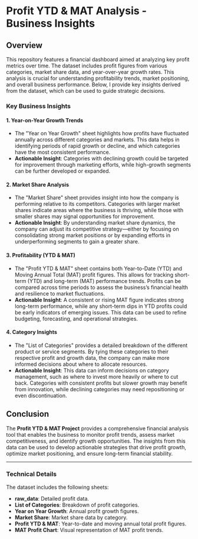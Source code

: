 # Profit YTD & MAT Analysis - Business Insights

## Overview
This repository features a financial dashboard aimed at analyzing key profit metrics over time. The dataset includes profit figures from various categories, market share data, and year-over-year growth rates. This analysis is crucial for understanding profitability trends, market positioning, and overall business performance. Below, I provide key insights derived from the dataset, which can be used to guide strategic decisions.

### Key Business Insights

#### 1. **Year-on-Year Growth Trends**
- The "Year on Year Growth" sheet highlights how profits have fluctuated annually across different categories and markets. This data helps in identifying periods of rapid growth or decline, and which categories have the most consistent performance.
- **Actionable Insight**: Categories with declining growth could be targeted for improvement through marketing efforts, while high-growth segments can be further developed or expanded.

#### 2. **Market Share Analysis**
- The "Market Share" sheet provides insight into how the company is performing relative to its competitors. Categories with larger market shares indicate areas where the business is thriving, while those with smaller shares may signal opportunities for improvement.
- **Actionable Insight**: By understanding market share dynamics, the company can adjust its competitive strategy—either by focusing on consolidating strong market positions or by expanding efforts in underperforming segments to gain a greater share.

#### 3. **Profitability (YTD & MAT)**
- The "Profit YTD & MAT" sheet contains both Year-to-Date (YTD) and Moving Annual Total (MAT) profit figures. This allows for tracking short-term (YTD) and long-term (MAT) performance trends. Profits can be compared across time periods to assess the business’s financial health and resilience to market fluctuations.
- **Actionable Insight**: A consistent or rising MAT figure indicates strong long-term performance, while any short-term dips in YTD profits could be early indicators of emerging issues. This data can be used to refine budgeting, forecasting, and operational strategies.

#### 4. **Category Insights**
- The "List of Categories" provides a detailed breakdown of the different product or service segments. By tying these categories to their respective profit and growth data, the company can make more informed decisions about where to allocate resources.
- **Actionable Insight**: This data can inform decisions on category management, such as where to invest more heavily or where to cut back. Categories with consistent profits but slower growth may benefit from innovation, while declining categories may need repositioning or even discontinuation.

## Conclusion
The **Profit YTD & MAT Project** provides a comprehensive financial analysis tool that enables the business to monitor profit trends, assess market competitiveness, and identify growth opportunities. The insights from this data can be used to develop actionable strategies that drive profit growth, optimize market positioning, and ensure long-term financial stability.

---

### Technical Details
The dataset includes the following sheets:
- **raw_data**: Detailed profit data.
- **List of Categories**: Breakdown of profit categories.
- **Year on Year Growth**: Annual profit growth figures.
- **Market Share**: Market share data by category.
- **Profit YTD & MAT**: Year-to-date and moving annual total profit figures.
- **MAT Profit Chart**: Visual representation of MAT profit trends.

